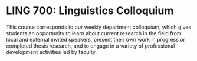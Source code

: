# LING 700: Linguistics Colloquium

This course corresponds to our weekly department colloquium, which gives students an opportunity to learn about current research in the field from local and external invited speakers, present their own work in progress or completed thesis research, and to engage in a variety of professional development activities led by faculty.